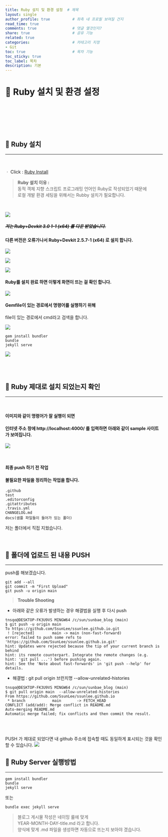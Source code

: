 ```yaml
---
title: Ruby 설치 및 환경 설정  # 제목
layout: single                
author_profile: true          # 좌측 내 프로필 보여질 건지
read_time: true
comments: true                # 댓글 열것인지?
share: true                   # 공유 기능 
related: true
categories:                   # 카테고리 지정
- Git
toc: true                     # 목차 기능 
toc_sticky: true
toc_label: 목차
description: 기본 
---
```



🐶 Ruby 설치 및 환경 설정
========================
<br/>
<br/>
<br/>
<br/>
<br/>


## 🦁 Ruby 설치
---
<br/>

ㆍ Click : [Ruby Install ](https://rubyinstaller.org/downloads/)  


> **Ruby 설치 이유 :**  
 동적 객체 지향 스크립트 프로그래밍 언어인 Ruby로 작성되었기 때문에  
 로컬 개발 환경 세팅을 위해서는 Rubby 설치가 필요합니다.

<br/>

![](https://images.velog.io/images/ssunbae/post/f7f6ecfa-d0b3-4fe6-ba10-a3f70eb815c1/image.png)

##### ~~저는 Ruby+Devkit 3.0 1-1 (x64) 를 다운 받았습니다.~~
#### 다른 버전은 오류가나서 Ruby+Devkit 2.5.7-1 (x64) 로 설치 합니다.

![](https://images.velog.io/images/ssunbae/post/ff58da45-af10-4f21-aff8-a52dd8cfbde1/image.png)

![](https://images.velog.io/images/ssunbae/post/349a19fc-8af9-4fa5-a3a8-7cdee271dd49/image.png)

![](https://images.velog.io/images/ssunbae/post/f6c8b9a5-3a95-4909-8455-6ae66d9ff95b/image.png)


#### Ruby를 설치 완료 하면 이렇게 화면이 뜨는 걸 확인 합니다.
![](https://images.velog.io/images/ssunbae/post/b31b364f-bf30-4183-86f7-761b16b20051/image.png)


#### Gemfile이 있는 경로에서 명령어를 실행하기 위해 
file이 있는 경로에서 cmd라고 검색을 합니다.

![](https://images.velog.io/images/ssunbae/post/daada190-7707-4e0a-832f-fe59e775d2a1/image.png)

```
gem install bundler
bundle
jekyll serve
```
![](https://images.velog.io/images/ssunbae/post/065487e3-c616-47b7-a333-e9ee5bb0f772/image.png)
<br/>
<br/>
<br/>
<br/>

## 🦁 Ruby 제대로 설치 되었는지 확인  
---
<br/>

#### 이미지와 같이 명령어가 잘 실행이 되면  
#### 인터넷 주소 창에 **http://localhost:4000/** 를 입력하면 아래와 같이 sample 사이트가 보여집니다.

![](https://images.velog.io/images/ssunbae/post/4b923614-823f-49be-8f39-c1e56873de38/image.png)

<br/>

#### 최종 push 하기 전 작업
#### 불필요한 파일을 정리하는 작업을 합니다.

```
.github
test
.editorconfig
.gitattributes
.travis.yml
CHANGELOG.md
docs(샘플 파일들이 들어가 있는 폴더)
```
저는 폴더에서 직접 지웠습니다. 

<br/>



## 🦁 폴더에 업로드 된 내용 PUSH 
---

push를 해보겠습니다.
```
git add --all
git commit -m "First Upload"
git push -u origin main 
```

> **Trouble Shooting**

- 아래와 같은 오류가 발생하는 경우 해결법을 실행 후 다시 push
```
tnsqo@DESKTOP-FK3U9VS MINGW64 /c/sun/sunbae_blog (main)
$ git push -u origin main
To https://github.com/SsunLee/ssunlee.github.io.git
 ! [rejected]        main -> main (non-fast-forward)
error: failed to push some refs to 'https://github.com/SsunLee/ssunlee.github.io.git'
hint: Updates were rejected because the tip of your current branch is behind
hint: its remote counterpart. Integrate the remote changes (e.g.
hint: 'git pull ...') before pushing again.
hint: See the 'Note about fast-forwards' in 'git push --help' for details.
```

- 해결법 :  git pull origin 브런치명 --allow-unrelated-histories
```
tnsqo@DESKTOP-FK3U9VS MINGW64 /c/sun/sunbae_blog (main)
$ git pull origin main  --allow-unrelated-histories
From https://github.com/SsunLee/ssunlee.github.io
 * branch            main       -> FETCH_HEAD
CONFLICT (add/add): Merge conflict in README.md
Auto-merging README.md
Automatic merge failed; fix conflicts and then commit the result.
```

<br/>
<br/>



PUSH 가 제대로 되었다면 내 github 주소에 접속할 때도 동일하게
표시되는 것을 확인 할 수 있습니다.
![](https://images.velog.io/images/ssunbae/post/36cacd39-4920-4a70-b3e6-eb5264b3b0d4/image.png)

## 🦁 Ruby Server 실행방법
---

```
gem install bundler
bundle
jekyll serve
```
또는
```
bundle exec jekyll serve
```


> 블로그 게시물 작성은 네이밍 룰에 맞게  
YEAR-MONTH-DAY-title.md 라고 합니다.  
양식에 맞게 .md 파일을 생성하면 자동으로 뜨는지 보아야 겠습니다.